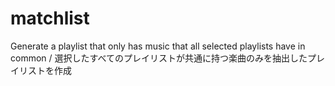 # matchlist
Generate a playlist that only has music that all selected playlists have in common / 選択したすべてのプレイリストが共通に持つ楽曲のみを抽出したプレイリストを作成

